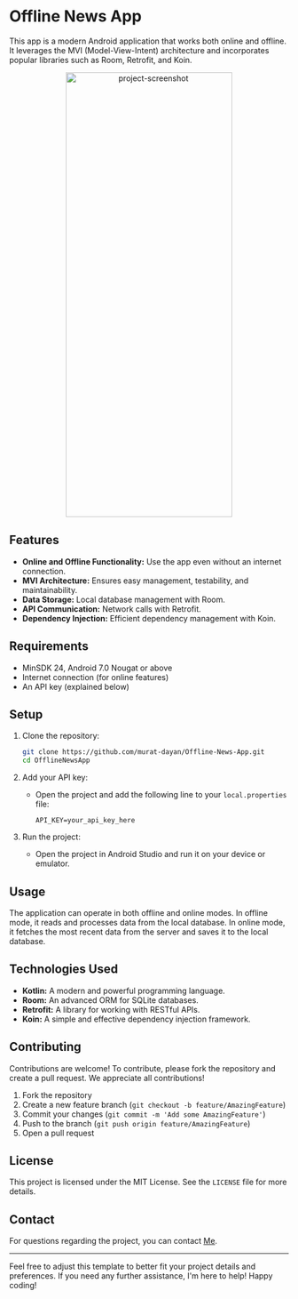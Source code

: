 # Offline News App

This app is a modern Android application that works both online and offline. It leverages the MVI (Model-View-Intent) architecture and incorporates popular libraries such as Room, Retrofit, and Koin.
<div align="center">
<img src="https://github.com/user-attachments/assets/d248e0cc-d5f6-447a-869e-2ae1bfad2b00" alt="project-screenshot" width="300" height="800/">
</div>

## Features
- **Online and Offline Functionality:** Use the app even without an internet connection.
- **MVI Architecture:** Ensures easy management, testability, and maintainability.
- **Data Storage:** Local database management with Room.
- **API Communication:** Network calls with Retrofit.
- **Dependency Injection:** Efficient dependency management with Koin.

## Requirements
- MinSDK 24, Android 7.0 Nougat or above
- Internet connection (for online features)
- An API key (explained below)

## Setup
1. Clone the repository:
    ```bash
    git clone https://github.com/murat-dayan/Offline-News-App.git
    cd OfflineNewsApp
    ```

2. Add your API key:
    - Open the project and add the following line to your `local.properties` file:
      ```properties
      API_KEY=your_api_key_here
      ```

4. Run the project:
    - Open the project in Android Studio and run it on your device or emulator.

## Usage
The application can operate in both offline and online modes. In offline mode, it reads and processes data from the local database. In online mode, it fetches the most recent data from the server and saves it to the local database.

## Technologies Used
- **Kotlin:** A modern and powerful programming language.
- **Room:** An advanced ORM for SQLite databases.
- **Retrofit:** A library for working with RESTful APIs.
- **Koin:** A simple and effective dependency injection framework.

## Contributing
Contributions are welcome! To contribute, please fork the repository and create a pull request. We appreciate all contributions!

1. Fork the repository
2. Create a new feature branch (`git checkout -b feature/AmazingFeature`)
3. Commit your changes (`git commit -m 'Add some AmazingFeature'`)
4. Push to the branch (`git push origin feature/AmazingFeature`)
5. Open a pull request

## License
This project is licensed under the MIT License. See the `LICENSE` file for more details.

## Contact
For questions regarding the project, you can contact [Me](https://github.com/murat-dayan).

---

Feel free to adjust this template to better fit your project details and preferences. If you need any further assistance, I'm here to help! Happy coding!
